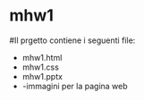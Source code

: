 # mhw1
#Il prgetto contiene i seguenti file:
- mhw1.html
- mhw1.css
- mhw1.pptx
- -immagini per la pagina web
